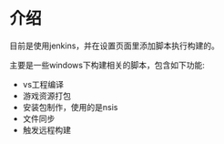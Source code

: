 # 介绍
目前是使用jenkins，并在设置页面里添加脚本执行构建的。

主要是一些windows下构建相关的脚本，包含如下功能:
- vs工程编译
- 游戏资源打包
- 安装包制作，使用的是nsis
- 文件同步
- 触发远程构建



